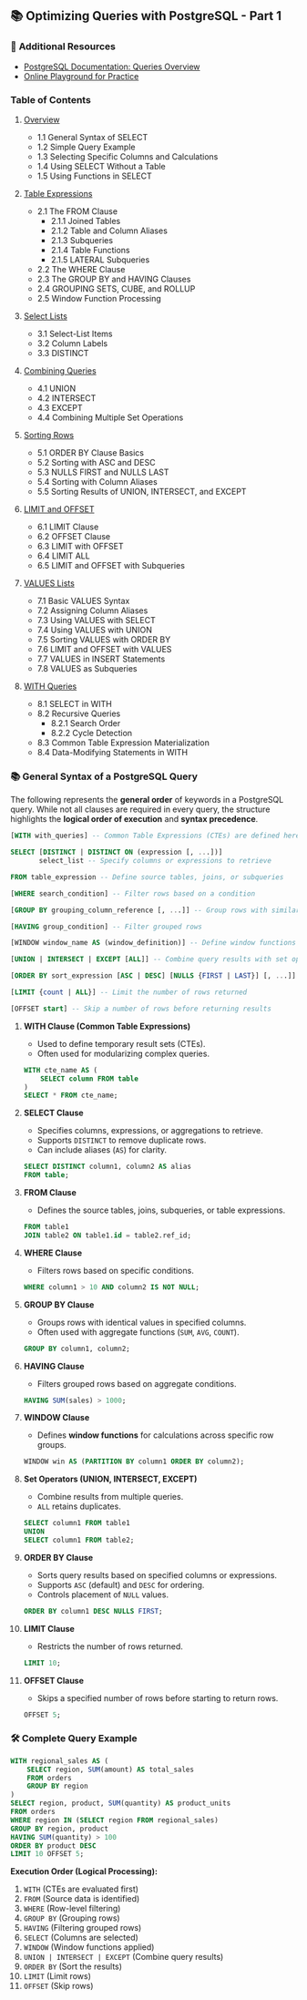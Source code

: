 ## 📚 **Optimizing Queries with PostgreSQL - Part 1**

### 🔗 **Additional Resources**

- [PostgreSQL Documentation: Queries Overview](https://www.postgresql.org/docs/current/queries-overview.html)  
- [Online Playground for Practice](https://pgplayground.com/)

### Table of Contents

1. [Overview](1_Overview.md)  
   - 1.1 General Syntax of SELECT  
   - 1.2 Simple Query Example  
   - 1.3 Selecting Specific Columns and Calculations  
   - 1.4 Using SELECT Without a Table  
   - 1.5 Using Functions in SELECT  

2. [Table Expressions](2_Table_Expressions.md)  
   - 2.1 The FROM Clause  
     - 2.1.1 Joined Tables  
     - 2.1.2 Table and Column Aliases  
     - 2.1.3 Subqueries  
     - 2.1.4 Table Functions  
     - 2.1.5 LATERAL Subqueries  
   - 2.2 The WHERE Clause  
   - 2.3 The GROUP BY and HAVING Clauses  
   - 2.4 GROUPING SETS, CUBE, and ROLLUP  
   - 2.5 Window Function Processing  

3. [Select Lists](3_Select_Lists.md)  
   - 3.1 Select-List Items  
   - 3.2 Column Labels  
   - 3.3 DISTINCT  

4. [Combining Queries](4_Combining_Queries.md)  
   - 4.1 UNION  
   - 4.2 INTERSECT  
   - 4.3 EXCEPT  
   - 4.4 Combining Multiple Set Operations  

5. [Sorting Rows](5_Sorting_Rows.md)  
   - 5.1 ORDER BY Clause Basics  
   - 5.2 Sorting with ASC and DESC  
   - 5.3 NULLS FIRST and NULLS LAST  
   - 5.4 Sorting with Column Aliases  
   - 5.5 Sorting Results of UNION, INTERSECT, and EXCEPT  

6. [LIMIT and OFFSET](6_LIMIT_and_OFFSET.md)  
   - 6.1 LIMIT Clause  
   - 6.2 OFFSET Clause  
   - 6.3 LIMIT with OFFSET  
   - 6.4 LIMIT ALL  
   - 6.5 LIMIT and OFFSET with Subqueries  

7. [VALUES Lists](7_VALUES_Lists.md)  
   - 7.1 Basic VALUES Syntax  
   - 7.2 Assigning Column Aliases  
   - 7.3 Using VALUES with SELECT  
   - 7.4 Using VALUES with UNION  
   - 7.5 Sorting VALUES with ORDER BY  
   - 7.6 LIMIT and OFFSET with VALUES  
   - 7.7 VALUES in INSERT Statements  
   - 7.8 VALUES as Subqueries  

8. [WITH Queries](8_WITH_Queries.md)  
   - 8.1 SELECT in WITH  
   - 8.2 Recursive Queries  
     - 8.2.1 Search Order  
     - 8.2.2 Cycle Detection  
   - 8.3 Common Table Expression Materialization  
   - 8.4 Data-Modifying Statements in WITH  


### 📚 **General Syntax of a PostgreSQL Query**

The following represents the **general order** of keywords in a PostgreSQL query. While not all clauses are required in every query, the structure highlights the **logical order of execution** and **syntax precedence**.


```sql
[WITH with_queries] -- Common Table Expressions (CTEs) are defined here

SELECT [DISTINCT | DISTINCT ON (expression [, ...])] 
       select_list -- Specify columns or expressions to retrieve

FROM table_expression -- Define source tables, joins, or subqueries

[WHERE search_condition] -- Filter rows based on a condition

[GROUP BY grouping_column_reference [, ...]] -- Group rows with similar values

[HAVING group_condition] -- Filter grouped rows

[WINDOW window_name AS (window_definition)] -- Define window functions

[UNION | INTERSECT | EXCEPT [ALL]] -- Combine query results with set operators

[ORDER BY sort_expression [ASC | DESC] [NULLS {FIRST | LAST}] [, ...]] -- Sort results

[LIMIT {count | ALL}] -- Limit the number of rows returned

[OFFSET start] -- Skip a number of rows before returning results
```


1. **WITH Clause (Common Table Expressions)**  
   - Used to define temporary result sets (CTEs).  
   - Often used for modularizing complex queries.  

   ```sql
   WITH cte_name AS (
       SELECT column FROM table
   )
   SELECT * FROM cte_name;
   ```

2. **SELECT Clause**  
   - Specifies columns, expressions, or aggregations to retrieve.  
   - Supports `DISTINCT` to remove duplicate rows.  
   - Can include aliases (`AS`) for clarity.  

   ```sql
   SELECT DISTINCT column1, column2 AS alias
   FROM table;
   ```

3. **FROM Clause**  
   - Defines the source tables, joins, subqueries, or table expressions.  

   ```sql
   FROM table1
   JOIN table2 ON table1.id = table2.ref_id;
   ```

4. **WHERE Clause**  
   - Filters rows based on specific conditions.  

   ```sql
   WHERE column1 > 10 AND column2 IS NOT NULL;
   ```

5. **GROUP BY Clause**  
   - Groups rows with identical values in specified columns.  
   - Often used with aggregate functions (`SUM`, `AVG`, `COUNT`).  

   ```sql
   GROUP BY column1, column2;
   ```

6. **HAVING Clause**  
   - Filters grouped rows based on aggregate conditions.  

   ```sql
   HAVING SUM(sales) > 1000;
   ```

7. **WINDOW Clause**  
   - Defines **window functions** for calculations across specific row groups.  

   ```sql
   WINDOW win AS (PARTITION BY column1 ORDER BY column2);
   ```

8. **Set Operators (UNION, INTERSECT, EXCEPT)**  
   - Combine results from multiple queries.  
   - `ALL` retains duplicates.  

   ```sql
   SELECT column1 FROM table1
   UNION
   SELECT column1 FROM table2;
   ```

9. **ORDER BY Clause**  
   - Sorts query results based on specified columns or expressions.  
   - Supports `ASC` (default) and `DESC` for ordering.  
   - Controls placement of `NULL` values.  

   ```sql
   ORDER BY column1 DESC NULLS FIRST;
   ```

10. **LIMIT Clause**  
    - Restricts the number of rows returned.  

    ```sql
    LIMIT 10;
    ```

11. **OFFSET Clause**  
    - Skips a specified number of rows before starting to return rows.  

    ```sql
    OFFSET 5;
    ```


### 🛠️ **Complete Query Example**

```sql
WITH regional_sales AS (
    SELECT region, SUM(amount) AS total_sales
    FROM orders
    GROUP BY region
)
SELECT region, product, SUM(quantity) AS product_units
FROM orders
WHERE region IN (SELECT region FROM regional_sales)
GROUP BY region, product
HAVING SUM(quantity) > 100
ORDER BY product DESC
LIMIT 10 OFFSET 5;
```

**Execution Order (Logical Processing):**
1. `WITH` (CTEs are evaluated first)  
2. `FROM` (Source data is identified)  
3. `WHERE` (Row-level filtering)  
4. `GROUP BY` (Grouping rows)  
5. `HAVING` (Filtering grouped rows)  
6. `SELECT` (Columns are selected)  
7. `WINDOW` (Window functions applied)  
8. `UNION | INTERSECT | EXCEPT` (Combine query results)  
9. `ORDER BY` (Sort the results)  
10. `LIMIT` (Limit rows)  
11. `OFFSET` (Skip rows)  

